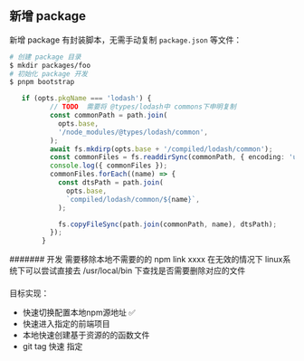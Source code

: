 ## 新增 package

新增 package 有封装脚本，无需手动复制 `package.json` 等文件：

```bash
# 创建 package 目录
$ mkdir packages/foo
# 初始化 package 开发
$ pnpm bootstrap
```

```ts
   if (opts.pkgName === 'lodash') {
          // TODO  需要将 @types/lodash中 commons下申明复制
          const commonPath = path.join(
            opts.base,
            '/node_modules/@types/lodash/common',
          );
          await fs.mkdirp(opts.base + '/compiled/lodash/common');
          const commonFiles = fs.readdirSync(commonPath, { encoding: 'utf-8' });
          console.log({ commonFiles });
          commonFiles.forEach((name) => {
            const dtsPath = path.join(
              opts.base,
              `compiled/lodash/common/${name}`,
            );

            fs.copyFileSync(path.join(commonPath, name), dtsPath);
          });
        }
```


####### 开发
需要移除本地不需要的的 npm link xxxx 在无效的情况下  linux系统下可以尝试直接去 /usr/local/bin  下查找是否需要删除对应的文件


####
目标实现：
+ 快速切换配置本地npm源地址 ✅
+ 快速进入指定的前端项目
+ 本地快速创建基于资源的的函数文件
+ git tag 快速 指定
